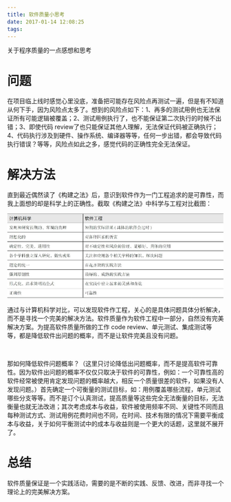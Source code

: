 ```yaml
---
title: 软件质量小思考
date: 2017-01-14 12:08:25
tags:
---
```

关于程序质量的一点感想和思考
<!-- more -->
# 问题

在项目临上线时感觉心里没底，准备把可能存在风险点再测试一遍，但是有不知道从何下手，因为风险点太多了。想到的风险点如下：1、再多的测试用例也无法保证所有可能逻辑被覆盖；2、测试用例执行了，也不能保证第二次执行的时候不出错；3、即使代码 review了也只能保证其他人理解，无法保证代码被正确执行；4、代码执行涉及到硬件、操作系统、编译器等等，任何一步出错，都会导致代码执行错误？等等，风险点如此之多，感觉代码的正确性完全无法保证。

# 解决方法

直到最近偶然读了《构建之法》后，意识到软件作为一门工程追求的是可靠性，而我上面想的却是科学上的正确性。截取《构建之法》中科学与工程对比截图：

![计算机科学与软件工程对比](/pic/软件质量小思考.png)

通过与计算机科学对比，可以发现软件作工程，关心的是具体问题具体分析解决，而不是寻找一个完美的解决方法。软件质量作为软件工程中一部分，自然没有完美解决方案。为提高软件质量所做的工作 code review、单元测试、集成测试等等，都是降低软件出问题的概率，而不是让软件完美且没有问题。

<br/>

 那如何降低软件问题概率？（这里只讨论降低出问题概率，而不是提高软件可靠性。因为软件出问题的概率不仅仅只取决于软件的可靠性，例如：一个可靠性高的软件经常被使用肯定发现问题的概率越大，相反一个质量很差的软件，如果没有人发现问题。）首先确定一个可衡量的测试目标，如：用例覆盖哪些流程，单元测试哪些分支等等。而不是订个认真测试，提高质量等这些完全无法衡量的目标，无法衡量也就无法改进；其次考虑成本与收益，软件被使用频率不同、关键性不同而且每种测试方式、测试用例花费时间也不同，在时间、技术有限的情况下需要平衡成本与收益，关于如何平衡测试中的成本与收益则是一个更大的话题，这里就不展开了。



# 总结

 软件质量保证是一个实践活动，需要的是不断的实践、反馈、改进，而非寻找一个理论上的完美解决方案。














